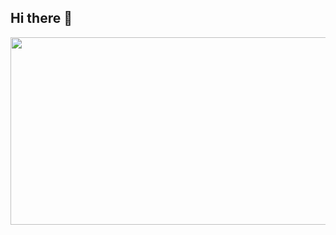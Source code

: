 ## Hi there 👋

<!--
**JeongYuu/JeongYuu** is a ✨ _special_ ✨ repository because its `README.md` (this file) appears on your GitHub profile.

Here are some ideas to get you started:

- 🔭 I’m currently working on ...
- 🌱 I’m currently learning ...
- 👯 I’m looking to collaborate on ...
- 🤔 I’m looking for help with ...
- 💬 Ask me about ...
- 📫 How to reach me: ...
- 😄 Pronouns: ...
- ⚡ Fun fact: ...
-->

<a href="https://www.gitanimals.org/en_US?utm_medium=image&utm_source=JeongYuu&utm_content=farm">
<img
  src="https://render.gitanimals.org/farms/JeongYuu"
  width="600"
  height="300"
/>
</a>
